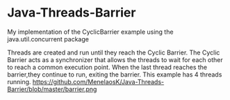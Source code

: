 # Java-Threads-Barrier
My implementation of the CyclicBarrier example using the java.util.concurrent package

Threads are created and run until they reach the Cyclic Barrier.
The Cyclic Barrier acts as a synchronizer that allows the threads to wait for each other to reach a common execution point. 
When the last thread reaches the barrier,they continue to run, exiting the barrier.
This example has 4 threads running.
https://github.com/MenelaosK/Java-Threads-Barrier/blob/master/barrier.png

